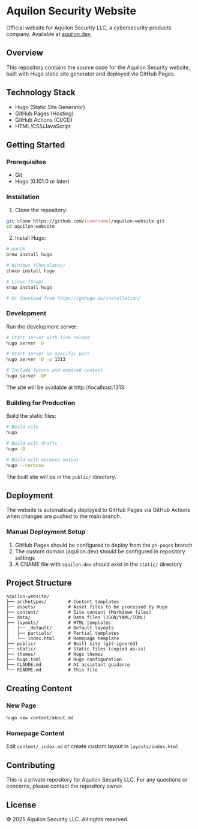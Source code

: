 # Aquilon Security Website

Official website for Aquilon Security LLC, a cybersecurity products company. Available at [aquilon.dev](https://aquilon.dev).

## Overview

This repository contains the source code for the Aquilon Security website, built with Hugo static site generator and deployed via GitHub Pages.

## Technology Stack

- Hugo (Static Site Generator)
- GitHub Pages (Hosting)
- GitHub Actions (CI/CD)
- HTML/CSS/JavaScript

## Getting Started

### Prerequisites

- Git
- Hugo (0.101.0 or later)

### Installation

1. Clone the repository:
```bash
git clone https://github.com/[username]/aquilon-website.git
cd aquilon-website
```

2. Install Hugo:
```bash
# macOS
brew install hugo

# Windows (Chocolatey)
choco install hugo

# Linux (Snap)
snap install hugo

# Or download from https://gohugo.io/installation/
```

### Development

Run the development server:
```bash
# Start server with live reload
hugo server -D

# Start server on specific port
hugo server -D -p 1313

# Include future and expired content
hugo server -DF
```

The site will be available at http://localhost:1313

### Building for Production

Build the static files:
```bash
# Build site
hugo

# Build with drafts
hugo -D

# Build with verbose output
hugo --verbose
```

The built site will be in the `public/` directory.

## Deployment

The website is automatically deployed to GitHub Pages via GitHub Actions when changes are pushed to the main branch.

### Manual Deployment Setup

1. GitHub Pages should be configured to deploy from the `gh-pages` branch
2. The custom domain (aquilon.dev) should be configured in repository settings
3. A CNAME file with `aquilon.dev` should exist in the `static/` directory

## Project Structure

```
aquilon-website/
├── archetypes/        # Content templates
├── assets/            # Asset files to be processed by Hugo
├── content/           # Site content (Markdown files)
├── data/              # Data files (JSON/YAML/TOML)
├── layouts/           # HTML templates
│   ├── _default/      # Default layouts
│   ├── partials/      # Partial templates
│   └── index.html     # Homepage template
├── public/            # Built site (git-ignored)
├── static/            # Static files (copied as-is)
├── themes/            # Hugo themes
├── hugo.toml          # Hugo configuration
├── CLAUDE.md          # AI assistant guidance
└── README.md          # This file
```

## Creating Content

### New Page
```bash
hugo new content/about.md
```

### Homepage Content
Edit `content/_index.md` or create custom layout in `layouts/index.html`

## Contributing

This is a private repository for Aquilon Security LLC. For any questions or concerns, please contact the repository owner.

## License

© 2025 Aquilon Security LLC. All rights reserved.
